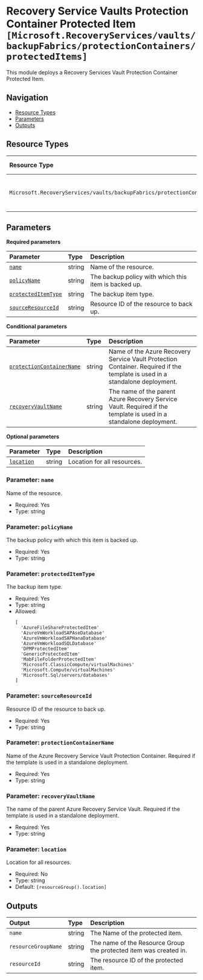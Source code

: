 # Recovery Service Vaults Protection Container Protected Item `[Microsoft.RecoveryServices/vaults/backupFabrics/protectionContainers/protectedItems]`

This module deploys a Recovery Services Vault Protection Container Protected Item.

## Navigation

- [Resource Types](#Resource-Types)
- [Parameters](#Parameters)
- [Outputs](#Outputs)

## Resource Types

| Resource Type | API Version | References |
| :-- | :-- | :-- |
| `Microsoft.RecoveryServices/vaults/backupFabrics/protectionContainers/protectedItems` | 2024-10-01 | <ul style="padding-left: 0px;"><li>[AzAdvertizer](https://www.azadvertizer.net/azresourcetypes/microsoft.recoveryservices_vaults_backupfabrics_protectioncontainers_protecteditems.html)</li><li>[Template reference](https://learn.microsoft.com/en-us/azure/templates/Microsoft.RecoveryServices/2024-10-01/vaults/backupFabrics/protectionContainers/protectedItems)</li></ul> |

## Parameters

**Required parameters**

| Parameter | Type | Description |
| :-- | :-- | :-- |
| [`name`](#parameter-name) | string | Name of the resource. |
| [`policyName`](#parameter-policyname) | string | The backup policy with which this item is backed up. |
| [`protectedItemType`](#parameter-protecteditemtype) | string | The backup item type. |
| [`sourceResourceId`](#parameter-sourceresourceid) | string | Resource ID of the resource to back up. |

**Conditional parameters**

| Parameter | Type | Description |
| :-- | :-- | :-- |
| [`protectionContainerName`](#parameter-protectioncontainername) | string | Name of the Azure Recovery Service Vault Protection Container. Required if the template is used in a standalone deployment. |
| [`recoveryVaultName`](#parameter-recoveryvaultname) | string | The name of the parent Azure Recovery Service Vault. Required if the template is used in a standalone deployment. |

**Optional parameters**

| Parameter | Type | Description |
| :-- | :-- | :-- |
| [`location`](#parameter-location) | string | Location for all resources. |

### Parameter: `name`

Name of the resource.

- Required: Yes
- Type: string

### Parameter: `policyName`

The backup policy with which this item is backed up.

- Required: Yes
- Type: string

### Parameter: `protectedItemType`

The backup item type.

- Required: Yes
- Type: string
- Allowed:
  ```Bicep
  [
    'AzureFileShareProtectedItem'
    'AzureVmWorkloadSAPAseDatabase'
    'AzureVmWorkloadSAPHanaDatabase'
    'AzureVmWorkloadSQLDatabase'
    'DPMProtectedItem'
    'GenericProtectedItem'
    'MabFileFolderProtectedItem'
    'Microsoft.ClassicCompute/virtualMachines'
    'Microsoft.Compute/virtualMachines'
    'Microsoft.Sql/servers/databases'
  ]
  ```

### Parameter: `sourceResourceId`

Resource ID of the resource to back up.

- Required: Yes
- Type: string

### Parameter: `protectionContainerName`

Name of the Azure Recovery Service Vault Protection Container. Required if the template is used in a standalone deployment.

- Required: Yes
- Type: string

### Parameter: `recoveryVaultName`

The name of the parent Azure Recovery Service Vault. Required if the template is used in a standalone deployment.

- Required: Yes
- Type: string

### Parameter: `location`

Location for all resources.

- Required: No
- Type: string
- Default: `[resourceGroup().location]`

## Outputs

| Output | Type | Description |
| :-- | :-- | :-- |
| `name` | string | The Name of the protected item. |
| `resourceGroupName` | string | The name of the Resource Group the protected item was created in. |
| `resourceId` | string | The resource ID of the protected item. |
